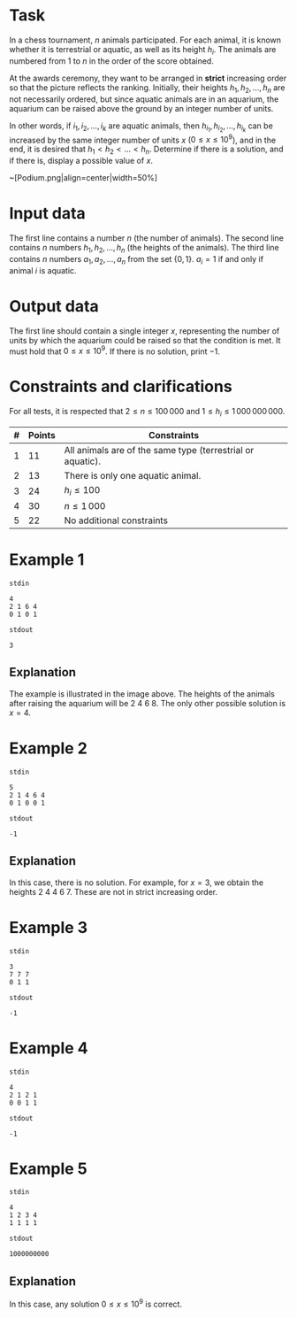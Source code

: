 # Task

In a chess tournament, $n$ animals participated. For each animal, it is known whether it is terrestrial or aquatic, as well as its height $h_i$. The animals are numbered from $1$ to $n$ in the order of the score obtained.

At the awards ceremony, they want to be arranged in **strict** increasing order so that the picture reflects the ranking. Initially, their heights $h_1,h_2,\dots,h_n$ are not necessarily ordered, but since aquatic animals are in an aquarium, the aquarium can be raised above the ground by an integer number of units.

In other words, if $i_1,i_2,\dots,i_k$ are aquatic animals, then $h_{i_1},h_{i_2},\dots,h_{i_k}$ can be increased by the same integer number of units $x$ ($0 \le x \le 10^9$), and in the end, it is desired that $h_1<h_2<\dots<h_n$. Determine if there is a solution, and if there is, display a possible value of $x$.

~[Podium.png|align=center|width=50%]

# Input data

The first line contains a number $n$ (the number of animals). The second line contains $n$ numbers $h_1,h_2,\dots,h_n$ (the heights of the animals). The third line contains $n$ numbers $a_1,a_2,\dots,a_n$ from the set $\{0,1\}$. $a_i=1$ if and only if animal $i$ is aquatic.

# Output data

The first line should contain a single integer $x$, representing the number of units by which the aquarium could be raised so that the condition is met. It must hold that $0 \le x \le 10^9$. If there is no solution, print $-1$.

# Constraints and clarifications

For all tests, it is respected that $2 \le n \le 100\,000$ and $1\le h_i\le 1\,000\,000\,000$.

|#| Points | Constraints                                                    |
|-|--------|---------------------------------------------------------------|
|1|   11   | All animals are of the same type (terrestrial or aquatic).    |
|2|   13   | There is only one aquatic animal.                              |
|3|   24   | $h_i \le 100$                                                 |
|4|   30   | $n \le 1\,000$                                                |
|5|   22   | No additional constraints                                     |

# Example 1

`stdin`
```
4
2 1 6 4
0 1 0 1
```

`stdout`
```
3
```

## Explanation

The example is illustrated in the image above. The heights of the animals after raising the aquarium will be 2 4 6 8. The only other possible solution is $x=4$.

# Example 2

`stdin`
```
5
2 1 4 6 4
0 1 0 0 1
```

`stdout`
```
-1
```

## Explanation

In this case, there is no solution. For example, for $x=3$, we obtain the heights 2 4 4 6 7. These are not in strict increasing order.

# Example 3

`stdin`
```
3
7 7 7
0 1 1
```

`stdout`
```
-1
```

# Example 4

`stdin`
```
4
2 1 2 1
0 0 1 1
```

`stdout`
```
-1
```

# Example 5

`stdin`
```
4
1 2 3 4
1 1 1 1
```

`stdout`
```
1000000000
```

## Explanation

In this case, any solution $0 \le x \le 10^9$ is correct.